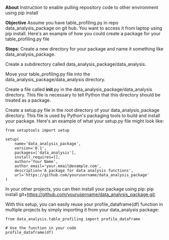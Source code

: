 **About** 
Instruction to enable pulling repository code to other environment using pip install

**Objective**
Assume you have table_profiling.py in repo data_analysis_package on git hub.
You want to access it from laptop using pip install.
Here's an example of how you could create a package for your table_profiling.py file

**Steps**:
Create a new directory for your package and name it something like data_analysis_package.

Create a subdirectory called data_analysis_package/data_analysis.

Move your table_profiling.py file into the data_analysis_package/data_analysis directory.

Create a file called __init__.py in the data_analysis_package/data_analysis directory. This file is necessary to tell Python that this directory should be treated as a package.

Create a setup.py file in the root directory of your data_analysis_package directory. This file is used by Python's packaging tools to build and install your package. Here's an example of what your setup.py file might look like:

```
from setuptools import setup

setup(
    name='data_analysis_package',
    version='0.1',
    packages=['data_analysis'],
    install_requires=[],
    author='Your Name',
    author_email='your.email@example.com',
    description='A package for data analysis functions',
    url='https://github.com/yourusername/data_analysis_package'
)
```
In your other projects, you can then install your package using pip: pip install git+https://github.com/yourusername/data_analysis_package.git.

With this setup, you can easily reuse your profile_dataframe(df) function in multiple projects by simply importing it from your data_analysis package:
```
from data_analysis.table_profiling import profile_dataframe

# Use the function in your code
profile_dataframe(df)
```
